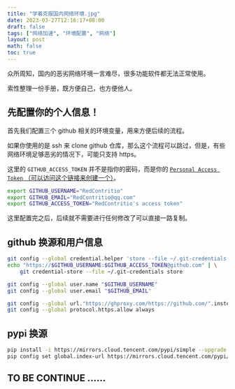```yaml
---
title: "学着克服国内网络环境.jpg"
date: 2023-03-27T12:16:17+08:00
draft: false
tags: ["网络加速", "环境配置", "网络"]
layout: post
math: false
toc: true
---
```


众所周知，国内的恶劣网络环境一言难尽，很多功能软件都无法正常使用。

索性整理一份手册，既方便自己，也方便他人。

<!--more-->

## 先配置你的个人信息！

首先我们配置三个 github 相关的环境变量，用来方便后续的流程。

如果你使用的是 ssh 来 clone github 仓库，那么这个流程可以跳过，但是，有些网络环境足够恶劣的情况下，可能只支持 https。

这里的 `GITHUB_ACCESS_TOKEN` 并不是指你的密码，而是你的 [`Personal Access Token` （可以访问这个链接来创建一个）](https://github.com/settings/tokens)。

```bash
export GITHUB_USERNAME="RedContritio"
export GITHUB_EMAIL="RedContritio@qq.com"
export GITHUB_ACCESS_TOKEN="RedContritio's access token"
```

这里配置完之后，后续就不需要进行任何修改了可以直接一路复制。

## github 换源和用户信息

```bash
git config --global credential.helper 'store --file ~/.git-credentials' # 让 git 使用 ~/.git-credentials
echo "https://$GITHUB_USERNAME:$GITHUB_ACCESS_TOKEN@github.com" | \
    git credential-store --file ~/.git-credentials store                # 把用户信息存进去

git config --global user.name "$GITHUB_USERNAME"                        # 配置提交用户
git config --global user.email "$GITHUB_EMAIL"                          # 配置提交 email

git config --global url."https://ghproxy.com/https://github.com/".insteadOf "https://github.com/" # 使用 ghproxy 代理 github 流量
git config --global protocol.https.allow always                         # 始终允许 https
```

## pypi 换源

```bash
pip install -i https://mirrors.cloud.tencent.com/pypi/simple --upgrade pip  # 先升级，避免不支持直接配置
pip config set global.index-url https://mirrors.cloud.tencent.com/pypi/simple
```

## TO BE CONTINUE ......
